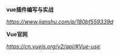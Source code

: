 **vue插件编写与实战**

*https://www.jianshu.com/p/180bf559339d*



**Vue官网**

*https://cn.vuejs.org/v2/api/#Vue-use*